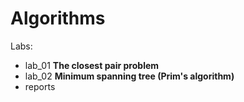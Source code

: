 # Algorithms

Labs:

- lab_01 **The closest pair problem**
- lab_02 **Minimum spanning tree (Prim's algorithm)**
- reports

